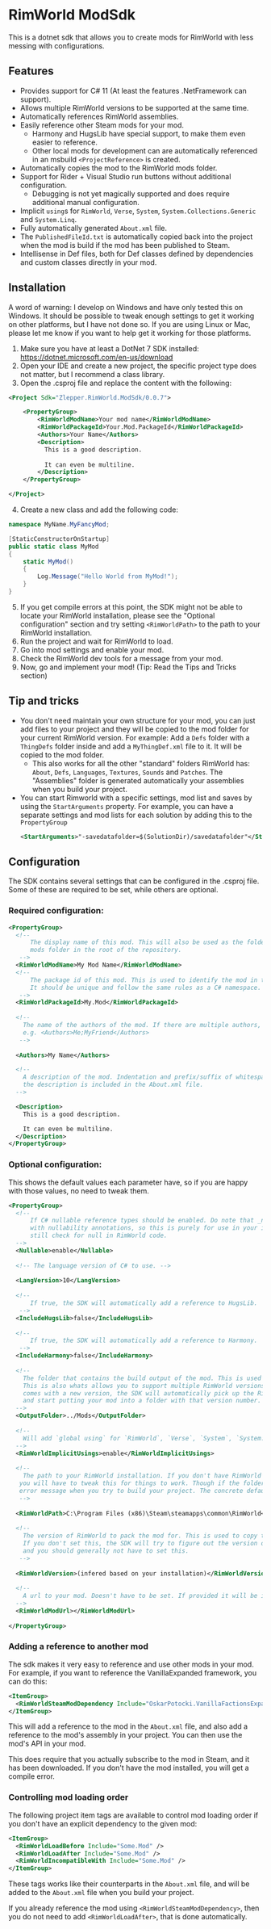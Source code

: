# RimWorld ModSdk

This is a dotnet sdk that allows you to create mods for RimWorld with less messing with configurations.

## Features

* Provides support for C# 11 (At least the features .NetFramework can support).
* Allows multiple RimWorld versions to be supported at the same time.
* Automatically references RimWorld assemblies.
* Easily reference other Steam mods for your mod.
  * Harmony and HugsLib have special support, to make them even easier to reference.
  * Other local mods for development can are automatically referenced in an msbuild `<ProjectReference>` is created.
* Automatically copies the mod to the RimWorld mods folder.
* Support for Rider + Visual Studio run buttons without additional configuration.
  * Debugging is not yet magically supported and does require additional manual configuration.
* Implicit `using`s for `RimWorld`, `Verse`, `System`, `System.Collections.Generic` and `System.Linq`.
* Fully automatically generated `About.xml` file.
* The `PublishedFileId.txt` is automatically copied back into the project when the mod is build if the mod has been published to Steam.
* Intellisense in Def files, both for Def classes defined by dependencies and custom classes directly in your mod. 

## Installation

A word of warning: I develop on Windows and have only tested this on Windows. It should be possible to tweak enough
settings to get it working on other platforms, but I have not done so. If you are using Linux or Mac, 
please let me know if you want to help get it working for those platforms. 

1. Make sure you have at least a DotNet 7 SDK installed: https://dotnet.microsoft.com/en-us/download
2. Open your IDE and create a new project, the specific project type does not matter, but I recommend a class library.
3. Open the .csproj file and replace the content with the following:
```xml
<Project Sdk="Zlepper.RimWorld.ModSdk/0.0.7">

    <PropertyGroup>
        <RimWorldModName>Your mod name</RimWorldModName>
        <RimWorldPackageId>Your.Mod.PackageId</RimWorldPackageId>
        <Authors>Your Name</Authors>
        <Description>
          This is a good description.
          
          It can even be multiline.
        </Description>
    </PropertyGroup>

</Project>
```
4. Create a new class and add the following code:
```csharp
namespace MyName.MyFancyMod;

[StaticConstructorOnStartup]
public static class MyMod
{
    static MyMod()
    {
        Log.Message("Hello World from MyMod!");
    }
}
```
5. If you get compile errors at this point, the SDK might not be able to locate your RimWorld installation, please see the "Optional configuration" section
     and try setting `<RimWorldPath>` to the path to your RimWorld installation.
6. Run the project and wait for RimWorld to load.
7. Go into mod settings and enable your mod.
8. Check the RimWorld dev tools for a message from your mod.
9. Now, go and implement your mod! (Tip: Read the Tips and Tricks section)


## Tip and tricks

* You don't need maintain your own structure for your mod, you can just add files to your project and 
they will be copied to the mod folder for your current RimWorld version. For example: Add a `Defs` folder
with a `ThingDefs` folder inside and add a `MyThingDef.xml` file to it. It will be copied to the mod folder.
  * This also works for all the other "standard" folders RimWorld has: `About`, `Defs`, `Languages`, 
  `Textures`, `Sounds` and `Patches`. The "Assemblies" folder is generated automatically your assemblies
  when you build your project.
* You can start Rimworld with a specific settings, mod list and saves by using the `StartArguments` property. For example, you can have a separate settings and mod lists for each solution by adding this to the `PropertyGroup`
  ```xml
  <StartArguments>"-savedatafolder=$(SolutionDir)/savedatafolder"</StartArguments>
  ```


## Configuration
The SDK contains several settings that can be configured in the .csproj file. Some of these are required to be
set, while others are optional.


### Required configuration:

```xml
<PropertyGroup>
  <!-- 
      The display name of this mod. This will also be used as the folder name in the 
      mods folder in the root of the repository. 
   -->
  <RimWorldModName>My Mod Name</RimWorldModName>
  <!-- 
      The package id of this mod. This is used to identify the mod in the RimWorld mod settings.
      It should be unique and follow the same rules as a C# namespace.
   -->
  <RimWorldPackageId>My.Mod</RimWorldPackageId>
  
  <!-- 
    The name of the authors of the mod. If there are multiple authors, separate their names with semicolon ';', 
    e.g. <Authors>Me;MyFriend</Authors>
   -->
  
  <Authors>My Name</Authors>

  <!--
    A description of the mod. Indentation and prefix/suffix of whitespace will be stripped before
    the description is included in the About.xml file. 
  -->

  <Description>
    This is a good description.

    It can even be multiline.
  </Description>
</PropertyGroup>
```

### Optional configuration:

This shows the default values each parameter have, so if you are happy with those values, no need
to tweak them.
```xml
<PropertyGroup>
  <!--  
      If C# nullable reference types should be enabled. Do note that _nothing_ in RimWorld is annotated
      with nullability annotations, so this is purely for use in your internal mod code. You should
      still check for null in RimWorld code.
  -->
  <Nullable>enable</Nullable>
  
  <!-- The language version of C# to use. -->
  
  <LangVersion>10</LangVersion>
  
  <!-- 
      If true, the SDK will automatically add a reference to HugsLib.
   -->
  <IncludeHugsLib>false</IncludeHugsLib>
  
  <!-- 
      If true, the SDK will automatically add a reference to Harmony.
   -->
  <IncludeHarmony>false</IncludeHarmony>
  
  <!--
    The folder that contains the build output of the mod. This is used to copy the mod to the RimWorld mods folder.
    This is also whats allows you to support multiple RimWorld versions at the same time. If RimWorld
    comes with a new version, the SDK will automatically pick up the RimWorld version you have installed
    and start putting your mod into a folder with that version number.
  -->
  <OutputFolder>../Mods</OutputFolder>
  
  <!--
    Will add `global using` for `RimWorld`, `Verse`, `System`, `System.Collections.Generic` and `System.Linq`.
  -->
  <RimWorldImplicitUsings>enable</RimWorldImplicitUsings>
  
  <!-- 
    The path to your RimWorld installation. If you don't have RimWorld installed in the default location
   you will have to tweak this for things to work. Though if the folder don't exist, you should get an
   error message when you try to build your project. The concrete default value depends on your operating system.
   -->
  
  <RimWorldPath>C:\Program Files (x86)\Steam\steamapps\common\RimWorld</RimWorldPath>
  
  <!-- 
    The version of RimWorld to pack the mod for. This is used to copy the correct assemblies to the mod folder.
    If you don't set this, the SDK will try to figure out the version of RimWorld you have installed and use that,
    and you should generally not have to set this.
   -->
  
  <RimWorldVersion>(infered based on your installation)</RimWorldVersion>
  
  <!--  
    A url to your mod. Doesn't have to be set. If provided it will be included in the About.xml file.
  -->
  <RimWorldModUrl></RimWorldModUrl>
  
</PropertyGroup>
```

### Adding a reference to another mod
The sdk makes it very easy to reference and use other mods in your mod. For example, if you want to reference
the VanillaExpanded framework, you can do this:
```xml
<ItemGroup>
  <RimWorldSteamModDependency Include="OskarPotocki.VanillaFactionsExpanded.Core" />
</ItemGroup>
```
This will add a reference to the mod in the `About.xml` file, and also add a reference to the mod's assembly
in your project. You can then use the mod's API in your mod.

This does require that you actually subscribe to the mod in Steam, and it has been downloaded. 
If you don't have the mod installed, you will get a compile error.

### Controlling mod loading order
The following project item tags are available to control mod loading order if you don't have an explicit
dependency to the given mod:
```xml
<ItemGroup>
  <RimWorldLoadBefore Include="Some.Mod" />
  <RimWorldLoadAfter Include="Some.Mod" />
  <RimWorldIncompatibleWith Include="Some.Mod" />
</ItemGroup>
```

These tags works like their counterparts in the `About.xml` file, and will be added to the `About.xml` file
when you build your project.

If you already reference the mod using `<RimWorldSteamModDependency>`, then you do not need to add `<RimWorldLoadAfter>`,
that is done automatically.